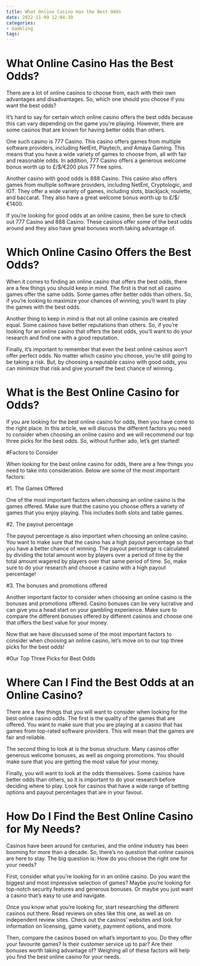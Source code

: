 ```yaml
---
title: What Online Casino Has the Best Odds 
date: 2022-11-09 12:04:39
categories:
- Gambling
tags:
---
```



#  What Online Casino Has the Best Odds? 

There are a lot of online casinos to choose from, each with their own advantages and disadvantages. So, which one should you choose if you want the best odds?

It’s hard to say for certain which online casino offers the best odds because this can vary depending on the game you’re playing. However, there are some casinos that are known for having better odds than others. 

One such casino is 777 Casino. This casino offers games from multiple software providers, including NetEnt, Playtech, and Amaya Gaming. This means that you have a wide variety of games to choose from, all with fair and reasonable odds. In addition, 777 Casino offers a generous welcome bonus worth up to £/$/€200 plus 77 free spins. 

Another casino with good odds is 888 Casino. This casino also offers games from multiple software providers, including NetEnt, Cryptologic, and IGT. They offer a wide variety of games, including slots, blackjack, roulette, and baccarat. They also have a great welcome bonus worth up to £/$/€1400. 

If you’re looking for good odds at an online casino, then be sure to check out 777 Casino and 888 Casino. These casinos offer some of the best odds around and they also have great bonuses worth taking advantage of.

#  Which Online Casino Offers the Best Odds? 

When it comes to finding an online casino that offers the best odds, there are a few things you should keep in mind. The first is that not all casino games offer the same odds. Some games offer better odds than others. So, if you’re looking to maximize your chances of winning, you’ll want to play the games with the best odds.

Another thing to keep in mind is that not all online casinos are created equal. Some casinos have better reputations than others. So, if you’re looking for an online casino that offers the best odds, you’ll want to do your research and find one with a good reputation.

Finally, it’s important to remember that even the best online casinos won’t offer perfect odds. No matter which casino you choose, you’re still going to be taking a risk. But, by choosing a reputable casino with good odds, you can minimize that risk and give yourself the best chance of winning.

#  What is the Best Online Casino for Odds?

If you are looking for the best online casino for odds, then you have come to the right place. In this article, we will discuss the different factors you need to consider when choosing an online casino and we will recommend our top three picks for the best odds. So, without further ado, let’s get started!

#Factors to Consider

When looking for the best online casino for odds, there are a few things you need to take into consideration. Below are some of the most important factors:

#1. The Games Offered

One of the most important factors when choosing an online casino is the games offered. Make sure that the casino you choose offers a variety of games that you enjoy playing. This includes both slots and table games.

#2. The payout percentage

The payout percentage is also important when choosing an online casino. You want to make sure that the casino has a high payout percentage so that you have a better chance of winning. The payout percentage is calculated by dividing the total amount won by players over a period of time by the total amount wagered by players over that same period of time. So, make sure to do your research and choose a casino with a high payout percentage!

#3. The bonuses and promotions offered

Another important factor to consider when choosing an online casino is the bonuses and promotions offered. Casino bonuses can be very lucrative and can give you a head start on your gambling experience. Make sure to compare the different bonuses offered by different casinos and choose one that offers the best value for your money.

Now that we have discussed some of the most important factors to consider when choosing an online casino, let’s move on to our top three picks for the best odds!

#Our Top Three Picks for Best Odds

#  Where Can I Find the Best Odds at an Online Casino? 

There are a few things that you will want to consider when looking for the best online casino odds. The first is the quality of the games that are offered. You want to make sure that you are playing at a casino that has games from top-rated software providers. This will mean that the games are fair and reliable.

The second thing to look at is the bonus structure. Many casinos offer generous welcome bonuses, as well as ongoing promotions. You should make sure that you are getting the most value for your money.

 Finally, you will want to look at the odds themselves. Some casinos have better odds than others, so it is important to do your research before deciding where to play. Look for casinos that have a wide range of betting options and payout percentages that are in your favour.

#  How Do I Find the Best Online Casino for My Needs?

Casinos have been around for centuries, and the online industry has been booming for more than a decade. So, there’s no question that online casinos are here to stay. The big question is: How do you choose the right one for your needs?

First, consider what you’re looking for in an online casino. Do you want the biggest and most impressive selection of games? Maybe you’re looking for top-notch security features and generous bonuses. Or maybe you just want a casino that’s easy to use and navigate.

Once you know what you’re looking for, start researching the different casinos out there. Read reviews on sites like this one, as well as on independent review sites. Check out the casinos’ websites and look for information on licensing, game variety, payment options, and more.

Then, compare the casinos based on what’s important to you. Do they offer your favourite games? Is their customer service up to par? Are their bonuses worth taking advantage of? Weighing all of these factors will help you find the best online casino for your needs.